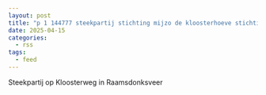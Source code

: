 ```yaml
---
layout: post
title: "p 1 144777 steekpartij stichting mijzo de kloosterhoeve stichting mijzo de kloosterhoeve kloosterweg raamsdonksveer"
date: 2025-04-15
categories: 
  - rss
tags: 
  - feed
---
```


Steekpartij op Kloosterweg in Raamsdonksveer
